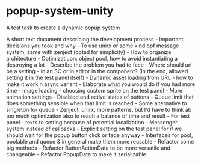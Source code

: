 # popup-system-unity
A test task to create a dynamic popup system

A short text document describing the development process
	- Important decisions you took and why
		- To use unirx or some kind opf message system, same with zenject (opted for simplicity)
		- How to organize architecture
		- Optimizatiuon: object pool, how to avoid instantiating a destroying a lot
	- Describe the problem you had to face
		- Where should url be a setting - in an SO or in editor in the component? (In the end, allowed setting it in the test panel itself)
		- Dynamic asset loading from URL - how to make it work n async variant
	- Elaborate what you would do if you had more time
		- Image loading - choosing custom sprite on the test panel
		- More animation settings
		- Disabled and active states of buttons
		- Queue limit that does something sensible when that limit is reached
		- Some alternative to singleton for queue
		- Zenject, unirx, more patterns, but I'd have to think ab too much optimization also to reach a balance of time and result
		- For test panel - texts to setting because of potential localization
		- Messenger system instead of callbacks
		- Explicit setting on the test panel for if we should wait for the popup button click or fade anyway
		- Interfaces for pool, poolable and queue & in general make them more reusable
		- Refactor some big methods
		- Refactor ButtonActionData to be more versatile and changeable
		- Refactor PopupData to make it serializable
